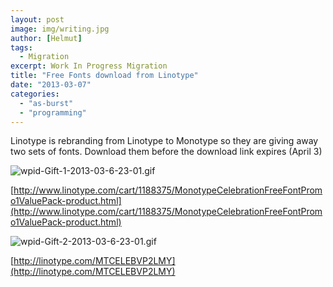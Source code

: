 ```yaml
---
layout: post
image: img/writing.jpg
author: [Helmut]
tags:
  - Migration
excerpt: Work In Progress Migration
title: "Free Fonts download from Linotype"
date: "2013-03-07"
categories: 
  - "as-burst"
  - "programming"
---
```


Linotype is rebranding from Linotype to Monotype so they are giving away two sets of fonts. Download them before the download link expires (April 3)

![wpid-Gift-1-2013-03-6-23-01.gif](images/wpid-Gift-1-2013-03-6-23-01.gif)

[http://www.linotype.com/cart/1188375/MonotypeCelebrationFreeFontPromo1ValuePack-product.html](http://www.linotype.com/cart/1188375/MonotypeCelebrationFreeFontPromo1ValuePack-product.html)

![wpid-Gift-2-2013-03-6-23-01.gif](images/wpid-Gift-2-2013-03-6-23-01.gif)

[http://linotype.com/MTCELEBVP2LMY](http://linotype.com/MTCELEBVP2LMY)
